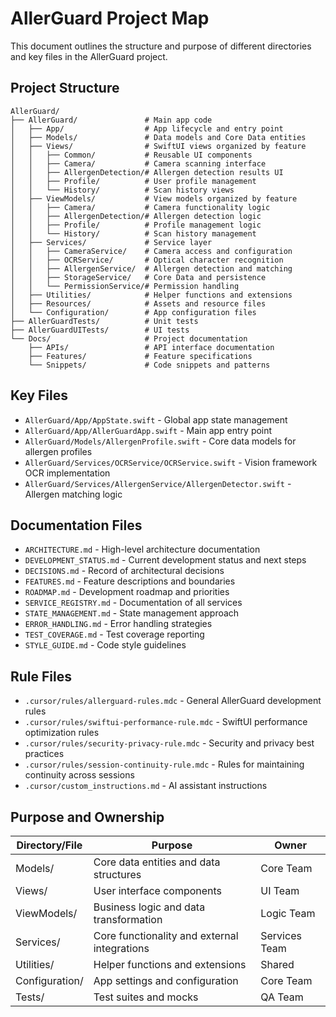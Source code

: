 # AllerGuard Project Map

This document outlines the structure and purpose of different directories and key files in the AllerGuard project.

## Project Structure

```
AllerGuard/
├── AllerGuard/               # Main app code
│   ├── App/                  # App lifecycle and entry point
│   ├── Models/               # Data models and Core Data entities
│   ├── Views/                # SwiftUI views organized by feature
│   │   ├── Common/           # Reusable UI components
│   │   ├── Camera/           # Camera scanning interface
│   │   ├── AllergenDetection/# Allergen detection results UI
│   │   ├── Profile/          # User profile management
│   │   └── History/          # Scan history views
│   ├── ViewModels/           # View models organized by feature
│   │   ├── Camera/           # Camera functionality logic
│   │   ├── AllergenDetection/# Allergen detection logic
│   │   ├── Profile/          # Profile management logic
│   │   └── History/          # Scan history management
│   ├── Services/             # Service layer
│   │   ├── CameraService/    # Camera access and configuration
│   │   ├── OCRService/       # Optical character recognition
│   │   ├── AllergenService/  # Allergen detection and matching
│   │   ├── StorageService/   # Core Data and persistence
│   │   └── PermissionService/# Permission handling
│   ├── Utilities/            # Helper functions and extensions
│   ├── Resources/            # Assets and resource files
│   └── Configuration/        # App configuration files
├── AllerGuardTests/          # Unit tests
├── AllerGuardUITests/        # UI tests
└── Docs/                     # Project documentation
    ├── APIs/                 # API interface documentation
    ├── Features/             # Feature specifications
    └── Snippets/             # Code snippets and patterns
```

## Key Files

- `AllerGuard/App/AppState.swift` - Global app state management
- `AllerGuard/App/AllerGuardApp.swift` - Main app entry point
- `AllerGuard/Models/AllergenProfile.swift` - Core data models for allergen profiles
- `AllerGuard/Services/OCRService/OCRService.swift` - Vision framework OCR implementation
- `AllerGuard/Services/AllergenService/AllergenDetector.swift` - Allergen matching logic

## Documentation Files

- `ARCHITECTURE.md` - High-level architecture documentation
- `DEVELOPMENT_STATUS.md` - Current development status and next steps
- `DECISIONS.md` - Record of architectural decisions
- `FEATURES.md` - Feature descriptions and boundaries
- `ROADMAP.md` - Development roadmap and priorities
- `SERVICE_REGISTRY.md` - Documentation of all services
- `STATE_MANAGEMENT.md` - State management approach
- `ERROR_HANDLING.md` - Error handling strategies
- `TEST_COVERAGE.md` - Test coverage reporting
- `STYLE_GUIDE.md` - Code style guidelines

## Rule Files

- `.cursor/rules/allerguard-rules.mdc` - General AllerGuard development rules
- `.cursor/rules/swiftui-performance-rule.mdc` - SwiftUI performance optimization rules
- `.cursor/rules/security-privacy-rule.mdc` - Security and privacy best practices
- `.cursor/rules/session-continuity-rule.mdc` - Rules for maintaining continuity across sessions
- `.cursor/custom_instructions.md` - AI assistant instructions

## Purpose and Ownership

| Directory/File | Purpose | Owner |
|----------------|---------|-------|
| Models/ | Core data entities and data structures | Core Team |
| Views/ | User interface components | UI Team |
| ViewModels/ | Business logic and data transformation | Logic Team |
| Services/ | Core functionality and external integrations | Services Team |
| Utilities/ | Helper functions and extensions | Shared |
| Configuration/ | App settings and configuration | Core Team |
| Tests/ | Test suites and mocks | QA Team | 